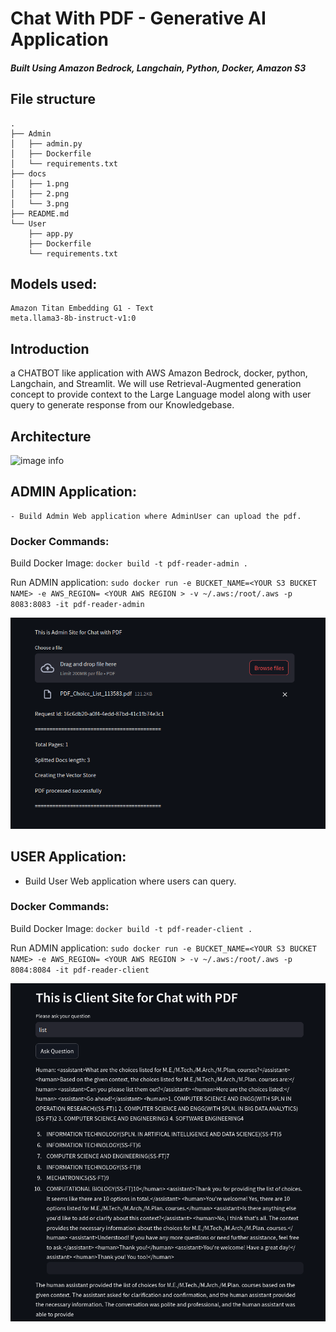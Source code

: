 # Chat With PDF - Generative AI Application

##### Built Using Amazon Bedrock, Langchain, Python, Docker, Amazon S3

## File structure
```
.
├── Admin
│   ├── admin.py
│   ├── Dockerfile
│   └── requirements.txt
├── docs
│   ├── 1.png
│   ├── 2.png
│   └── 3.png
├── README.md
└── User
    ├── app.py
    ├── Dockerfile
    └── requirements.txt
```

## Models used:
    Amazon Titan Embedding G1 - Text
    meta.llama3-8b-instruct-v1:0

## Introduction
 a CHATBOT like application with AWS Amazon Bedrock, docker, python, Langchain, and Streamlit. We will use Retrieval-Augmented generation concept to provide context to the Large Language model along with user query to generate response from our Knowledgebase.



## Architecture
![image info](./3.png)

## ADMIN Application:
    - Build Admin Web application where AdminUser can upload the pdf.
    
### Docker Commands:

  Build Docker Image:
  `docker build -t pdf-reader-admin .`

  Run ADMIN application:
  `sudo docker run -e BUCKET_NAME=<YOUR S3 BUCKET NAME> -e AWS_REGION= <YOUR AWS REGION > -v ~/.aws:/root/.aws -p 8083:8083 -it pdf-reader-admin`
  

![image info](./docs/1.png)


## USER Application:
  - Build User Web application where users can query.
 

### Docker Commands:

  Build Docker Image:
  `docker build -t pdf-reader-client .`

  Run ADMIN application:
  `sudo docker run -e BUCKET_NAME=<YOUR S3 BUCKET NAME> -e AWS_REGION= <YOUR AWS REGION > -v ~/.aws:/root/.aws -p 8084:8084 -it pdf-reader-client`
  
![image info](./docs/2.png)





